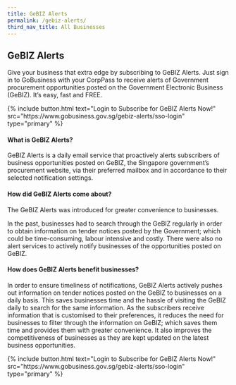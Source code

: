 ```yaml
---
title: GeBIZ Alerts
permalink: /gebiz-alerts/
third_nav_title: All Businesses
---
```


## GeBIZ Alerts

Give your business that extra edge by subscribing to GeBIZ Alerts. Just sign in to GoBusiness with your CorpPass to receive alerts of Government procurement opportunities posted on the Government Electronic Business (GeBIZ). It’s easy, fast and FREE.

<p>
{% include button.html text="Login to Subscribe for GeBIZ Alerts Now!" src="https://www.gobusiness.gov.sg/gebiz-alerts/sso-login" type="primary" %}
</p>

#### What is GeBIZ Alerts?

GeBIZ Alerts is a daily email service that proactively alerts subscribers of business opportunities posted on GeBIZ, the Singapore government’s procurement website, via their preferred mailbox and in accordance to their selected notification settings.

#### How did GeBIZ Alerts come about?

The GeBIZ Alerts was introduced for greater convenience to businesses.

In the past, businesses had to search through the GeBIZ regularly in order to obtain information on tender notices posted by the Government; which could be time-consuming, labour intensive and costly. There were also no alert services to actively notify businesses of the opportunities posted on GeBIZ.

#### How does GeBIZ Alerts benefit businesses?

In order to ensure timeliness of notifications, GeBIZ Alerts actively pushes out information on tender notices posted on the GeBIZ to businesses on a daily basis. This saves businesses time and the hassle of visiting the GeBIZ daily to search for the same information. As the subscribers receive information that is customised to their preferences, it reduces the need for businesses to filter through the information on GeBIZ; which saves them time and provides them with greater convenience. It also improves the competitiveness of businesses as they are kept updated on the latest business opportunities.

<p>
{% include button.html text="Login to Subscribe for GeBIZ Alerts Now!" src="https://www.gobusiness.gov.sg/gebiz-alerts/sso-login" type="primary" %}
</p>


